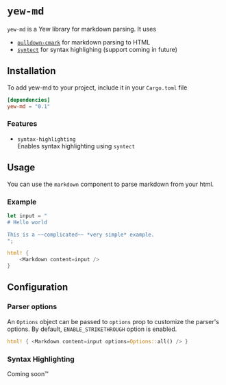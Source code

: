# `yew-md`

`yew-md` is a Yew library for markdown parsing. It uses

- [`pulldown-cmark`](https://github.com/raphlinus/pulldown-cmark/) for markdown parsing to HTML
- [`syntect`]() for syntax highlighing (support coming in future)

## Installation

To add yew-md to your project, include it in your `Cargo.toml` file

```toml
[dependencies]
yew-md = "0.1"
```

### Features

- `syntax-highlighting`  
  Enables syntax highlighting using `syntect`

## Usage

You can use the `markdown` component to parse markdown from your html.

### Example

```rust
let input = "
# Hello world

This is a ~~complicated~~ *very simple* example.
";

html! {
    <Markdown content=input />
}
```

## Configuration

### Parser options

An `Options` object can be passed to `options` prop to customize the parser's options. By
default, `ENABLE_STRIKETHROUGH` option is enabled.

```rust
html! { <Markdown content=input options=Options::all() /> }
```

### Syntax Highlighting

Coming soon:tm:
